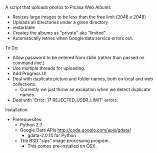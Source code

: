 A script that uploads photos to Picasa Web Albums

+ Resizes large images to be less than the free limit (2048 x 2048)
+ Uploads all directories under a given directory
+ restartable
+ Creates the albums as "private" aka "limited"
+ Automatically retries when Google data service errors out.

To Do:

+ Allow password to be entered from stdin (rather than passed on command line.)
+ Use multiple threads for uploading.
+ Add Progress UI
+ Deal with duplicate picture and folder names, both on local and web collections.
  + Currently we just throw an exception when we detect duplicate names.
+ Deal with 'Error: 17 REJECTED_USER_LIMIT' errors.

Installation

+ Prerequesites:
  + Python 2.7
  + Google Data APIs http://code.google.com/apis/gdata/
    + gdata-2.0.14 for Python
  + The BSD "sips" image processing program.
     + This comes pre-installed on OSX.


